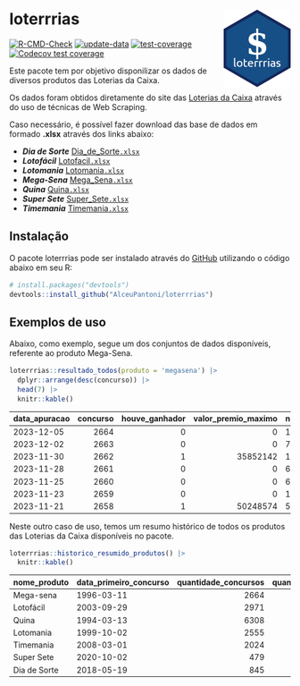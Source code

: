 
<!-- README.md is generated from README.Rmd. Please edit that file -->

# loterrrias <img src="man/figures/logo.png" align="right" height="139" />

<!-- badges: start -->

[![R-CMD-Check](https://github.com/AlceuPantoni/loterrrias/actions/workflows/R-CMD-check.yaml/badge.svg?branch=main)](https://github.com/AlceuPantoni/loterrrias/actions/workflows/R-CMD-check.yaml)
[![update-data](https://github.com/AlceuPantoni/loterrrias/actions/workflows/update-data.yaml/badge.svg)](https://github.com/AlceuPantoni/loterrrias/actions/workflows/update-data.yaml)
[![test-coverage](https://github.com/AlceuPantoni/loterrrias/actions/workflows/test-coverage.yaml/badge.svg?branch=main)](https://github.com/AlceuPantoni/loterrrias/actions/workflows/test-coverage.yaml)
[![Codecov test
coverage](https://codecov.io/gh/AlceuPantoni/loterrrias/branch/main/graph/badge.svg)](https://codecov.io/gh/AlceuPantoni/loterrrias?branch=main)
<!-- badges: end -->

Este pacote tem por objetivo disponilizar os dados de diversos produtos
das Loterias da Caixa.

Os dados foram obtidos diretamente do site das [Loterias da
Caixa](https://loterias.caixa.gov.br/Paginas/default.aspx) através do
uso de técnicas de Web Scraping.

Caso necessário, é possível fazer download das base de dados em formado
**.xlsx** através dos links abaixo:

  - ***Dia de Sorte***
    [Dia\_de\_Sorte`.xlsx`](https://raw.githubusercontent.com/AlceuPantoni/loterrrias/main/data-raw/resultados_diadesorte.xlsx)
  - ***Lotofácil***
    [Lotofacil`.xlsx`](https://raw.githubusercontent.com/AlceuPantoni/loterrrias/main/data-raw/resultados_lotofacil.xlsx)
  - ***Lotomania***
    [Lotomania`.xlsx`](https://raw.githubusercontent.com/AlceuPantoni/loterrrias/main/data-raw/resultados_lotomania.xlsx)
  - ***Mega-Sena***
    [Mega\_Sena`.xlsx`](https://raw.githubusercontent.com/AlceuPantoni/loterrrias/main/data-raw/resultados_megasena.xlsx)
  - ***Quina***
    [Quina`.xlsx`](https://raw.githubusercontent.com/AlceuPantoni/loterrrias/main/data-raw/resultados_quina.xlsx)
  - ***Super Sete***
    [Super\_Sete`.xlsx`](https://raw.githubusercontent.com/AlceuPantoni/loterrrias/main/data-raw/resultados_supersete.xlsx)
  - ***Timemania***
    [Timemania`.xlsx`](https://raw.githubusercontent.com/AlceuPantoni/loterrrias/main/data-raw/resultados_timemania.xlsx)

## Instalação

O pacote loterrrias pode ser instalado através do
[GitHub](https://github.com/) utilizando o código abaixo em seu R:

``` r
# install.packages("devtools")
devtools::install_github("AlceuPantoni/loterrrias")
```

## Exemplos de uso

Abaixo, como exemplo, segue um dos conjuntos de dados disponíveis,
referente ao produto Mega-Sena.

``` r
loterrrias::resultado_todos(produto = 'megasena') |> 
  dplyr::arrange(desc(concurso)) |> 
  head(7) |> 
  knitr::kable()
```

| data\_apuracao | concurso | houve\_ganhador | valor\_premio\_maximo | numeros\_sorteados | num\_1 | num\_2 | num\_3 | num\_4 | num\_5 | num\_6 |
| :------------- | -------: | --------------: | --------------------: | :----------------- | -----: | -----: | -----: | -----: | -----: | -----: |
| 2023-12-05     |     2664 |               0 |                     0 | 12;15;17;30;40;52  |     12 |     15 |     17 |     30 |     40 |     52 |
| 2023-12-02     |     2663 |               0 |                     0 | 7;11;27;41;56;59   |      7 |     11 |     27 |     41 |     56 |     59 |
| 2023-11-30     |     2662 |               1 |              35852142 | 17;20;31;34;40;42  |     17 |     20 |     31 |     34 |     40 |     42 |
| 2023-11-28     |     2661 |               0 |                     0 | 6;30;35;38;41;56   |      6 |     30 |     35 |     38 |     41 |     56 |
| 2023-11-25     |     2660 |               0 |                     0 | 6;12;13;20;38;60   |      6 |     12 |     13 |     20 |     38 |     60 |
| 2023-11-23     |     2659 |               0 |                     0 | 11;36;46;53;55;60  |     11 |     36 |     46 |     53 |     55 |     60 |
| 2023-11-21     |     2658 |               1 |              50248574 | 5;13;39;51;58;60   |      5 |     13 |     39 |     51 |     58 |     60 |

Neste outro caso de uso, temos um resumo histórico de todos os produtos
das Loterias da Caixa disponíveis no pacote.

``` r
loterrrias::historico_resumido_produtos() |> 
  knitr::kable()
```

| nome\_produto | data\_primeiro\_concurso | quantidade\_concursos | quantidade\_concursos\_com\_ganhador | percentual\_com\_ganhador | media\_premiacao | maior\_premio | menor\_premio | total\_dezenas\_sorteadas | numero\_mais\_sorteado | numero\_menos\_sorteado |
| :------------ | :----------------------- | --------------------: | -----------------------------------: | ------------------------: | ---------------: | ------------: | ------------: | ------------------------: | ---------------------: | ----------------------: |
| Mega-sena     | 1996-03-11               |                  2664 |                                  602 |                      0.23 |       23941013.6 |     289420865 |     348732.75 |                     15984 |                     10 |                      21 |
| Lotofácil     | 2003-09-29               |                  2971 |                                 2654 |                      0.89 |         920487.6 |       8252873 |      10712.22 |                     44565 |                     20 |                      16 |
| Quina         | 1994-03-13               |                  6308 |                                 2533 |                      0.40 |        3346566.6 |     579215957 |      14230.37 |                     31540 |                      4 |                       3 |
| Lotomania     | 1999-10-02               |                  2555 |                                  669 |                      0.26 |        2358451.5 |      37261930 |     109348.66 |                     51100 |                     47 |                      96 |
| Timemania     | 2008-03-01               |                  2024 |                                   73 |                      0.04 |       26295353.9 |     818652938 |     164711.44 |                     14168 |                     20 |                      53 |
| Super Sete    | 2020-10-02               |                   479 |                                   21 |                      0.04 |        3390765.6 |      10146164 |     124747.77 |                      3353 |                      9 |                       4 |
| Dia de Sorte  | 2018-05-19               |                   845 |                                  275 |                      0.33 |         804594.8 |       4562937 |      59101.35 |                      5915 |                     10 |                       1 |
